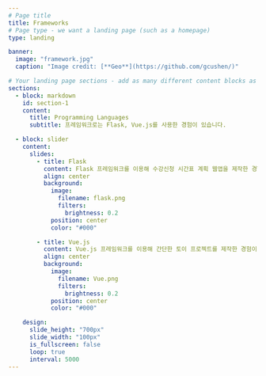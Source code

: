 ```yaml
---
# Page title
title: Frameworks
# Page type - we want a landing page (such as a homepage)
type: landing

banner:
  image: "framework.jpg"
  caption: "Image credit: [**Geo**](https://github.com/gcushen/)"

# Your landing page sections - add as many different content blocks as you like
sections:
  - block: markdown
    id: section-1
    content:
      title: Programming Languages
      subtitle: 프레임워크로는 Flask, Vue.js를 사용한 경험이 있습니다.

  - block: slider
    content:
      slides:
        - title: Flask
          content: Flask 프레임워크를 이용해 수강신청 시간표 계획 웹앱을 제작한 경험이 있습니다. Flask는 파이썬 기반의 웹 프레임워크로, 가볍고 빠르게 웹 애플리케이션을 개발할 수 있습니다. 주로 백엔드 API를 구축하고, HTML 템플릿을 통해 프론트엔드와 연동하는 방식으로 활용했습니다.
          align: center
          background:
            image:
              filename: flask.png
              filters:
                brightness: 0.2
            position: center
            color: "#000"

        - title: Vue.js
          content: Vue.js 프레임워크를 이용해 간단한 토이 프로젝트를 제작한 경험이 있습니다. Vue는 반응형 웹 애플리케이션 제작에 유용하며, 컴포넌트 기반 개발 방식 덕분에 유지보수가 용이합니다. 프론트엔드 부분에서 사용자의 입력을 즉각적으로 반영하는 데 중점을 두었습니다.
          align: center
          background:
            image:
              filename: Vue.png
              filters:
                brightness: 0.2
            position: center
            color: "#000"

    design:
      slide_height: "700px"
      slide_width: "100px"
      is_fullscreen: false
      loop: true
      interval: 5000
---
```

